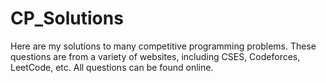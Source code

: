 # CP_Solutions
Here are my solutions to many competitive programming problems. These questions are from a variety of websites, including CSES, Codeforces, LeetCode, etc. All questions can be found online. 